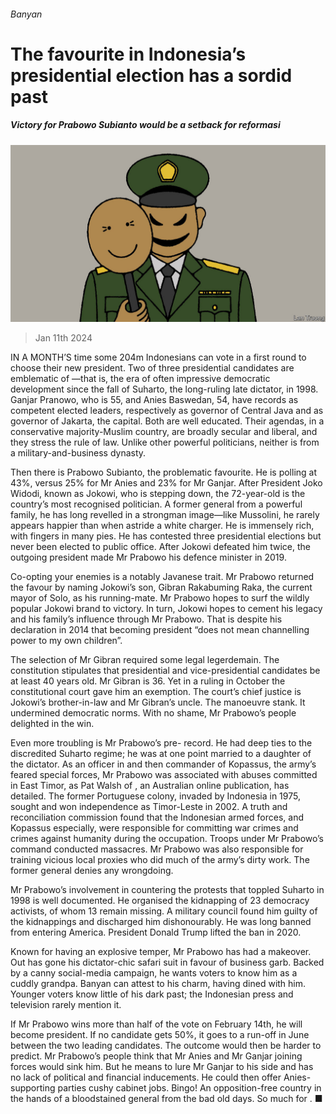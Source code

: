 ###### Banyan

# The favourite in Indonesia’s presidential election has a sordid past 

##### Victory for Prabowo Subianto would be a setback for reformasi 

![image](images/20240113_ASD001.jpg) 

> Jan 11th 2024 

IN A MONTH’S time some 204m Indonesians can vote in a first round to choose their new president. Two of three presidential candidates are emblematic of —that is, the era of often impressive democratic development since the fall of Suharto, the long-ruling late dictator, in 1998. Ganjar Pranowo, who is 55, and Anies Baswedan, 54, have records as competent elected leaders, respectively as governor of Central Java and as governor of Jakarta, the capital. Both are well educated. Their agendas, in a conservative majority-Muslim country, are broadly secular and liberal, and they stress the rule of law. Unlike other powerful politicians, neither is from a military-and-business dynasty.

Then there is Prabowo Subianto, the problematic favourite. He is polling at 43%, versus 25% for Mr Anies and 23% for Mr Ganjar. After President Joko Widodi, known as Jokowi, who is stepping down, the 72-year-old is the country’s most recognised politician. A former general from a powerful family, he has long revelled in a strongman image—like Mussolini, he rarely appears happier than when astride a white charger. He is immensely rich, with fingers in many pies. He has contested three presidential elections but never been elected to public office. After Jokowi defeated him twice, the outgoing president made Mr Prabowo his defence minister in 2019.


Co-opting your enemies is a notably Javanese trait. Mr Prabowo returned the favour by naming Jokowi’s son, Gibran Rakabuming Raka, the current mayor of Solo, as his running-mate. Mr Prabowo hopes to surf the wildly popular Jokowi brand to victory. In turn, Jokowi hopes to cement his legacy and his family’s influence through Mr Prabowo. That is despite his declaration in 2014 that becoming president “does not mean channelling power to my own children”.

The selection of Mr Gibran required some legal legerdemain. The constitution stipulates that presidential and vice-presidential candidates be at least 40 years old. Mr Gibran is 36. Yet in a ruling in October the constitutional court gave him an exemption. The court’s chief justice is Jokowi’s brother-in-law and Mr Gibran’s uncle. The manoeuvre stank. It undermined democratic norms. With no shame, Mr Prabowo’s people delighted in the win. 

Even more troubling is Mr Prabowo’s pre- record. He had deep ties to the discredited Suharto regime; he was at one point married to a daughter of the dictator. As an officer in and then commander of Kopassus, the army’s feared special forces, Mr Prabowo was associated with abuses committed in East Timor, as Pat Walsh of , an Australian online publication, has detailed. The former Portuguese colony, invaded by Indonesia in 1975, sought and won independence as Timor-Leste in 2002. A truth and reconciliation commission found that the Indonesian armed forces, and Kopassus especially, were responsible for committing war crimes and crimes against humanity during the occupation. Troops under Mr Prabowo’s command conducted massacres. Mr Prabowo was also responsible for training vicious local proxies who did much of the army’s dirty work. The former general denies any wrongdoing. 

Mr Prabowo’s involvement in countering the protests that toppled Suharto in 1998 is well documented. He organised the kidnapping of 23 democracy activists, of whom 13 remain missing. A military council found him guilty of the kidnappings and discharged him dishonourably. He was long banned from entering America. President Donald Trump lifted the ban in 2020.

Known for having an explosive temper, Mr Prabowo has had a makeover. Out has gone his dictator-chic safari suit in favour of business garb. Backed by a canny social-media campaign, he wants voters to know him as a cuddly grandpa. Banyan can attest to his charm, having dined with him. Younger voters know little of his dark past; the Indonesian press and television rarely mention it. 

If Mr Prabowo wins more than half of the vote on February 14th, he will become president. If no candidate gets 50%, it goes to a run-off in June between the two leading candidates. The outcome would then be harder to predict. Mr Prabowo’s people think that Mr Anies and Mr Ganjar joining forces would sink him. But he means to lure Mr Ganjar to his side and has no lack of political and financial inducements. He could then offer Anies-supporting parties cushy cabinet jobs. Bingo! An opposition-free country in the hands of a bloodstained general from the bad old days. So much for . ■






